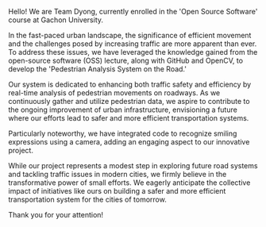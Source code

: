 Hello! We are Team Dyong, currently enrolled in the 'Open Source Software' course at Gachon University.

In the fast-paced urban landscape, the significance of efficient movement and the challenges posed by increasing traffic are more apparent than ever. To address these issues, we have leveraged the knowledge gained from the open-source software (OSS) lecture, along with GitHub and OpenCV, to develop the 'Pedestrian Analysis System on the Road.'

Our system is dedicated to enhancing both traffic safety and efficiency by real-time analysis of pedestrian movements on roadways. As we continuously gather and utilize pedestrian data, we aspire to contribute to the ongoing improvement of urban infrastructure, envisioning a future where our efforts lead to safer and more efficient transportation systems.

Particularly noteworthy, we have integrated code to recognize smiling expressions using a camera, adding an engaging aspect to our innovative project.

While our project represents a modest step in exploring future road systems and tackling traffic issues in modern cities, we firmly believe in the transformative power of small efforts. We eagerly anticipate the collective impact of initiatives like ours on building a safer and more efficient transportation system for the cities of tomorrow.

Thank you for your attention!